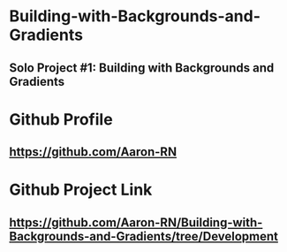 # Building-with-Backgrounds-and-Gradients
## Solo Project #1: Building with Backgrounds and Gradients
# Github Profile
## https://github.com/Aaron-RN

# Github Project Link
## https://github.com/Aaron-RN/Building-with-Backgrounds-and-Gradients/tree/Development
